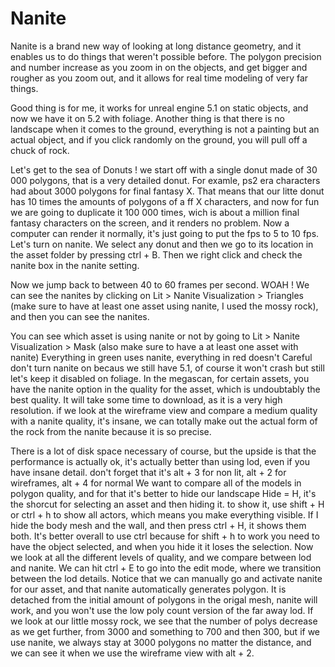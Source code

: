 # Nanite

Nanite is a brand new way of looking at long distance geometry, and it enables us to do things that weren't possible before.
The polygon precision and number increase as you zoom in on the objects, and get bigger and rougher as you zoom out, and it allows for real time modeling of very far things.

Good thing is for me, it works for unreal engine 5.1 on static objects, and now we have it on 5.2 with foliage.
Another thing is that there is no landscape when it comes to the ground, everything is not a painting but an actual object, and if you click randomly on the ground, you will pull off a chuck of rock.

Let's get to the sea of Donuts !
we start off with a single donut made of 30 000 polygons, that is a very detailed donut.
For examle, ps2 era characters had about 3000 polygons for final fantasy X. That means that our litte donut has 10 times the amounts of polygons of a ff X characters, and now for fun we are going to duplicate it 100 000 times, wich is about a million final fantasy characters on the screen, and it renders no problem.
Now a computer can render it normally, it's just going to put the fps to 5 to 10 fps.
Let's turn on nanite. We select any donut and then we go to its location in the asset folder by pressing ctrl + B.
Then we right click and check the nanite box in the nanite setting.

Now we jump back to between 40 to 60 frames per second. WOAH !
We can see the nanites by clicking on Lit > Nanite Visualization > Triangles (make sure to have at least one asset using nanite, I used the mossy rock), and then you can see the nanites.

You can see which asset is using nanite or not by going to Lit > Nanite Visualization > Mask (also make sure to have a at least one asset with nanite)
Everything in green uses nanite, everything in red doesn't
Careful don't turn nanite on becaus we still have 5.1, of course it won't crash but still let's keep it disabled on foliage.
In the megascan, for certain assets, you have the nanite option in the quality for the asset, which is undoubtably the best quality.
It will take some time to download, as it is a very high resolution.
if we look at the wireframe view and compare a medium quality with a nanite quality, it's insane, we can totally make out the actual form of the rock from the nanite because it is so precise.

There is a lot of disk space necessary of course, but the upside is that the performance is actually ok, it's actually better than using lod, even if you have insane detail.
don't forget that it's alt + 3 for non lit, alt + 2 for wireframes, alt + 4 for normal
We want to compare all of the models in polygon quality, and for that it's better to hide our landscape
Hide = H, it's the shorcut for selecting an asset and then hiding it.
to show it, use shift + H or ctrl + h to show all actors, which means you make everything visible. If I hide the body mesh and the wall, and then press ctrl + H, it shows them both.
It's better overall to use ctrl because for shift + h to work you need to have the object selected, and when you hide it it loses the selection.
Now we look at all the different levels of quality, and we compare between lod and nanite. We can hit ctrl + E to go into the edit mode, where we transition between the lod details.
Notice that we can manually go and activate nanite for our asset, and that nanite automatically generates polygon. It is detached from the initial amount of polygons in the origal mesh, nanite will work, and you won't use the low poly count version of the far away lod.
If we look at our little mossy rock, we see that the number of polys decrease as we get further, from 3000 and something to 700 and then 300, but if we use nanite, we always stay at 3000 polygons no matter the distance, and we can see it when we use the wireframe view with alt + 2.
